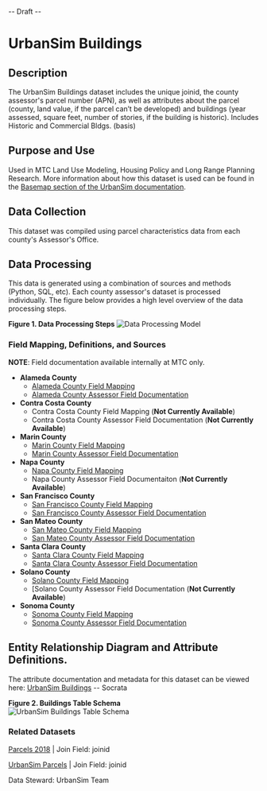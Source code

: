 -- Draft --

# UrbanSim Buildings  

## Description  
The UrbanSim Buildings dataset includes the unique joinid, the county assessor's parcel number (APN), as well as attributes about the parcel (county, land value, if the parcel can’t be developed) and buildings (year assessed, square feet, number of stories, if the building is historic). Includes Historic and Commercial Bldgs. (basis)

## Purpose and Use   
Used in MTC Land Use Modeling, Housing Policy and Long Range Planning Research. More information about how this dataset is used can be found in the [Basemap section of the UrbanSim documentation](https://github.com/BayAreaMetro/petrale/blob/master/basemap/basemap_process.md).

## Data Collection  
This dataset was compiled using parcel characteristics data from each county's Assessor's Office.

## Data Processing   
This data is generated using a combination of sources and methods (Python, SQL, etc). Each county assessor's dataset is processed individually. The figure below provides a high level overview of the data processing steps.  

**Figure 1. Data Processing Steps**
![Data Processing Model](https://www.lucidchart.com/publicSegments/view/4325221a-7816-4525-a25e-d237b9b796f0/image.png) 


### Field Mapping, Definitions, and Sources

**NOTE**: Field documentation available internally at MTC only.

* **Alameda County**
   * [Alameda County Field Mapping](https://github.com/BayAreaMetro/DataServices/blob/master/Project-Documentation/mdm/land-people-mdm/files/Alameda_Buildings_Field_Mapping.csv)
   * [Alameda County Assessor Field Documentation](https://mtcdrive.box.com/s/9nje22hvxgeri0pwb05dd4j0xrhr84mv)
* **Contra Costa County**
   * Contra Costa County Field Mapping (**Not Currently Available**)
   * Contra Costa County Assessor Field Documentation (**Not Currently Available**)
* **Marin County**
   * [Marin County Field Mapping](https://github.com/BayAreaMetro/DataServices/blob/master/Project-Documentation/mdm/land-people-mdm/files/Marin_Buildings_Field_Mapping.csv)
   * [Marin County Assessor Field Documentation](https://mtcdrive.box.com/s/nahof8uz18qzqrl1i7zmzv7by0zqjslm)
* **Napa County**
   * [Napa County Field Mapping](https://github.com/BayAreaMetro/DataServices/blob/master/Project-Documentation/mdm/land-people-mdm/files/Napa_Buildings_Field_Mapping.csv)
   * Napa County Assessor Field Documentaiton (**Not Currently Available**)
* **San Francisco County**
   * [San Francisco County Field Mapping](https://github.com/BayAreaMetro/DataServices/blob/master/Project-Documentation/mdm/land-people-mdm/files/SF_Buildings_Field_Mapping.csv)
   * [San Francisco County Assessor Field Documentation](https://mtcdrive.box.com/s/8xyhr6uicc68be0boyqtv7fvcmun3mue)
* **San Mateo County**
   * [San Mateo County Field Mapping](https://github.com/BayAreaMetro/DataServices/blob/master/Project-Documentation/mdm/land-people-mdm/files/SM_Buildings_Field_Mapping.csv)
   * [San Mateo County Assessor Field Documentation](https://mtcdrive.box.com/s/bai2l1erwum07rwk28dcsy05j4bcnpbo)
* **Santa Clara County**
   * [Santa Clara County Field Mapping](https://github.com/BayAreaMetro/DataServices/blob/master/Project-Documentation/mdm/land-people-mdm/files/SC_Buildings_Field_Mapping.csv)
   * [Santa Clara County Assessor Field Documentation](https://mtcdrive.box.com/s/jd12binabjjnz7bigg50ajubgvgmj6do)
* **Solano County**
   * [Solano County Field Mapping](https://github.com/BayAreaMetro/DataServices/blob/master/Project-Documentation/mdm/land-people-mdm/files/Solano_Buildings_Field_Mapping.csv)
   * [Solano County Assessor Field Documentation (**Not Currently Available**)
* **Sonoma County**
   * [Sonoma County Field Mapping](https://github.com/BayAreaMetro/DataServices/blob/master/Project-Documentation/mdm/land-people-mdm/files/Sonoma_Buildings_Field_Mapping.csv)
   * [Sonoma County Assessor Field Documentation](https://mtcdrive.box.com/s/oi7065zrci2gu376f45yxa65n0fnwy9o)



## Entity Relationship Diagram and Attribute Definitions. 

The attribute documentation and metadata for this dataset can be viewed here: [UrbanSim Buildings](https://data.bayareametro.gov/Structures/UrbanSim-Buildings/ahwz-jtst) -- Socrata

**Figure 2. Buildings Table Schema**  
![UrbanSim Buildings Table Schema](https://www.lucidchart.com/publicSegments/view/3c269e86-a479-4589-a807-18070db5e9be/image.png)  

### Related Datasets

[Parcels 2018](https://data.bayareametro.gov/Cadastral/Parcels-2018/fqea-xb6g) | Join Field: joinid

[UrbanSim Parcels](https://data.bayareametro.gov/Cadastral/UrbanSim-Parcels/6q7r-gybw) | Join Field: joinid


Data Steward: UrbanSim Team
